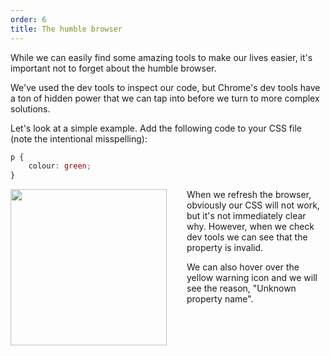 ```yaml
---
order: 6
title: The humble browser
---
```


While we can easily find some amazing tools to make our lives easier, it's important not to forget about the humble browser.

We've used the dev tools to inspect our code, but Chrome's dev tools have a ton of hidden power that we can tap into before we turn to more complex solutions.

Let's look at a simple example. Add the following code to your CSS file (note the intentional misspelling):

~~~css
p {
    colour: green;
}
~~~

<div class="clearfix">
    <img width="250" style="float: left; margin-right: 2rem;" src="../invalidcss.png" />
    <p>When we refresh the browser, obviously our CSS will not work, but it's not immediately clear why. However, when we check dev tools we can see that the property is invalid.</p>
    <p>We can also hover over the yellow warning icon and we will see the reason, "Unknown property name".</p>
</div>

